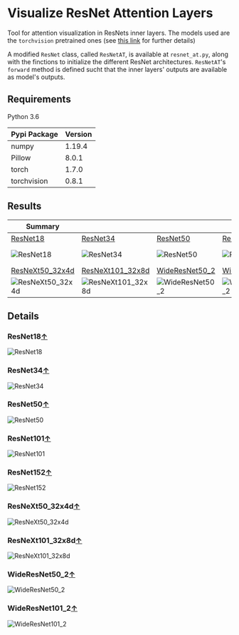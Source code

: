 # Visualize ResNet Attention Layers 

Tool for attention visualization in ResNets inner layers.
The models used are the ``torchvision`` pretrained ones 
(see [this link](https://pytorch.org/docs/stable/torchvision/models.html)
for further details)

A modified ``ResNet`` class, called ``ResNetAT``, is available
at ``resnet_at.py``, along with the finctions to initialize
the different ResNet architectures. ``ResNetAT``'s ``forward``
method is defined sucht that the inner layers' outputs
are available as model's outputs.

## Requirements
Python 3.6

| Pypi Package           | Version |
| ---------------------- | --------- |
|numpy                   | 1.19.4 |
|Pillow                  | 8.0.1 |
|torch                   | 1.7.0 |
|torchvision             | 0.8.1 |

## Results

|Summary|   |   |   |   |
|---|---|---|---|---|
|[ResNet18](#resnet18)|[ResNet34](#resnet34)|[ResNet50](#resnet50)|[ResNet101](#resnet101)|[ResNet152](#resnet152)|
|![ResNet18](./results_png/ResNet-18.png)|![ResNet34](./results_png/ResNet-34.png)|![ResNet50](./results_png/ResNet-50.png)|![ResNet101](./results_png/ResNet-101.png)|![ResNet152](./results_png/ResNet-152.png)|
|[ResNeXt50_32x4d](#resnext50_32x4d)|[ResNeXt101_32x8d](#resnext101_32x8d)|[WideResNet50_2](#wideresnet50_2)|[WideResNet101_2](#wideresnet101_2)|
|![ResNeXt50_32x4d](./results_png/ResNeXt-50(32x4d).png)|![ResNeXt101_32x8d](./results_png/ResNeXt-101(32x8d).png)|![WideResNet50_2](./results_png/WideResNet-50.png)|![WideResNet101_2](./results_png/WideResNet-101.png)|

## Details

### ResNet18[↑](#results)
![ResNet18](./results_png/ResNet-18.png)
### ResNet34[↑](#results)
![ResNet34](./results_png/ResNet-34.png)
### ResNet50[↑](#results)
![ResNet50](./results_png/ResNet-50.png)
### ResNet101[↑](#results)
![ResNet101](./results_png/ResNet-101.png)
### ResNet152[↑](#results)
![ResNet152](./results_png/ResNet-152.png)

### ResNeXt50_32x4d[↑](#results)
![ResNeXt50_32x4d](./results_png/ResNeXt-50(32x4d).png)
### ResNeXt101_32x8d[↑](#results)
![ResNeXt101_32x8d](./results_png/ResNeXt-101(32x8d).png)

### WideResNet50_2[↑](#results)
![WideResNet50_2](./results_png/WideResNet-50.png)
###  WideResNet101_2[↑](#results)
![WideResNet101_2](./results_png/WideResNet-101.png)

